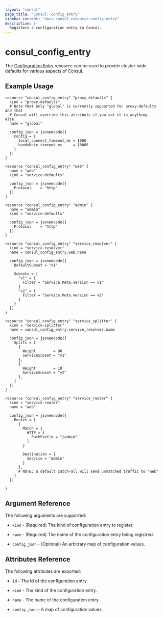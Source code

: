 ```yaml
---
layout: "consul"
page_title: "Consul: config_entry"
sidebar_current: "docs-consul-resource-config-entry"
description: |-
  Registers a configuration entry in Consul.
---
```


# consul_config_entry

The [Configuration Entry](https://www.consul.io/docs/agent/config_entries.html)
resource can be used to provide cluster-wide defaults for various aspects of
Consul.

## Example Usage

```hcl
resource "consul_config_entry" "proxy_defaults" {
  kind = "proxy-defaults"
  # Note that only "global" is currently supported for proxy-defaults and that
  # Consul will override this attribute if you set it to anything else.
  name = "global"

  config_json = jsonencode({
    Config = {
      local_connect_timeout_ms = 1000
      handshake_timeout_ms     = 10000
    }
  })
}

resource "consul_config_entry" "web" {
  name = "web"
  kind = "service-defaults"

  config_json = jsonencode({
    Protocol    = "http"
  })
}

resource "consul_config_entry" "admin" {
  name = "admin"
  kind = "service-defaults"

  config_json = jsonencode({
    Protocol    = "http"
  })
}

resource "consul_config_entry" "service_resolver" {
  kind = "service-resolver"
  name = consul_config_entry.web.name

  config_json = jsonencode({
    DefaultSubset = "v1"

    Subsets = {
      "v1" = {
        Filter = "Service.Meta.version == v1"
      }
      "v2" = {
        Filter = "Service.Meta.version == v2"
      }
    }
  })
}

resource "consul_config_entry" "service_splitter" {
  kind = "service-splitter"
  name = consul_config_entry.service_resolver.name

  config_json = jsonencode({
    Splits = [
      {
        Weight        = 90
        ServiceSubset = "v1"
      },
      {
        Weight        = 10
        ServiceSubset = "v2"
      },
    ]
  })
}

resource "consul_config_entry" "service_router" {
  kind = "service-router"
  name = "web"

  config_json = jsonencode({
    Routes = [
      {
        Match = {
          HTTP = {
            PathPrefix = "/admin"
          }
        }

        Destination = {
          Service = "admin"
        }
      },
      # NOTE: a default catch-all will send unmatched traffic to "web"
    ]
  })

}
```

## Argument Reference

The following arguments are supported:

* `kind` - (Required) The kind of configuration entry to register.

* `name` - (Required) The name of the configuration entry being registred.

* `config_json` - (Optional) An arbitrary map of configuration values.

## Attributes Reference

The following attributes are exported:

* `id` - The id of the configuration entry.

* `kind` - The kind of the configuration entry.

* `name` - The name of the configuration entry.

* `config_json` - A map of configuration values.
